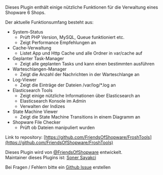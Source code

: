 Dieses Plugin enthält einige nützliche Funktionen für die Verwaltung eines Shopware 6 Shops.

Der aktuelle Funktionsumfang besteht aus:

*   System-Status
    *   Prüft PHP Version, MySQL, Queue funktioniert etc.
    *   Zeigt Performance Empfehlungen an
*   Cache-Verwaltung
    *   Listet App und Http Cache und alle Ordner in var/cache auf
*   Geplanter Task-Manager
    *   Zeigt alle geplanten Tasks und kann einen bestimmten ausführen
*   Warteschlangen-Manager
    *   Zeigt die Anzahl der Nachrichten in der Warteschlange an
*   Log-Viewer
    *   Zeigt die Einträge der Dateien /var/log/*.log an
*   Elasticsearch Tools
    *   Zeigt einige nützliche Informationen über Elasticsearch an
    *   Elasticsearch Konsole im Admin
    *   Verwalten der Indizes
*   State Machine Viewer
    *   Zeigt die State Machine Transitions in einem Diagramm an
*   Shopware File Checker
    *   Prüft ob Dateien manipuliert wurden

Link to repository: [https://github.com/FriendsOfShopware/FroshTools](https://github.com/FriendsOfShopware/FroshTools)  

Dieses Plugin wird von [@FriendsOfShopware](https://store.shopware.com/friends-of-shopware.html) entwickelt.  
Maintainer dieses Plugins ist: [Soner Sayakci](https://github.com/shyim)

Bei Fragen / Fehlern bitte ein [Github Issue](https://github.com/FriendsOfShopware/FroshTools/issues) erstellen
